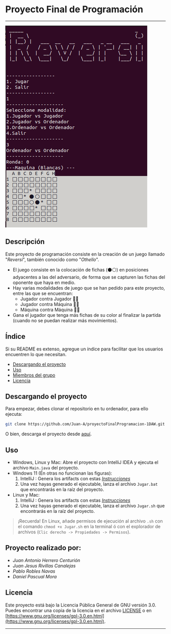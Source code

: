 # Proyecto Final de Programación

---

![Pantalla inicial](assets/images/pantallaPrincipal.png)
## Descripción

Este proyecto de programación consiste en la creación de un juego llamado "*Reversi*",
también conocido como "*Othello*".
- El juego consiste en la colocación de fichas (⚫⚪) en posiciones adyacentes a las del adversario, de forma que se capturen las fichas del oponente que haya en medio.
- Hay varias modalidades de juego que se han pedido para este proyecto, entre las que se encuentran:
  - Jugador contra Jugador 🙂🙂
  - Jugador contra Máquina 🙂🤖
  - Máquina contra Máquina 🤖🤖
- Gana el jugador que tenga más fichas de su color al finalizar la partida (cuando no se puedan realizar más movimientos).

## Índice

Si su README es extenso, agregue un índice para facilitar que los usuarios encuentren lo que necesitan.

- [Descargando el proyecto](#descargando-el-proyecto)
- [Uso](#uso)
- [Miembros del grupo](#proyecto-realizado-por)
- [Licencia](#licencia)

## Descargando el proyecto

Para empezar, debes clonar el repositorio en tu ordenador, para ello ejecuta:

```bash
git clone https://github.com/Juan-A/proyectoFinalProgramacion-1DAW.git
```
O bien, descarga el proyecto desde [aquí](https://github.com/Juan-A/proyectoFinalProgramacion-1DAW/archive/refs/heads/main.zip).

## Uso

- Windows, Linux y Mac:
Abre el proyecto con IntelliJ IDEA y ejecuta el archivo `Main.java` del proyecto.
- Windows 11 (En otras no funcionan las figuras):
    1. IntelliJ : Genera los artifacts con estas [*Instrucciones*](https://www.jetbrains.com/help/idea/working-with-artifacts.html#artifact_configs)
    2. Una vez hayas generado el ejecutable, lanza el archivo `Jugar.bat` que encontrarás en la raíz del proyecto.
- Linux y Mac:
    1. IntelliJ : Genera los artifacts con estas [*Instrucciones*](https://www.jetbrains.com/help/idea/working-with-artifacts.html#artifact_configs)
    2. Una vez hayas generado el ejecutable, lanza el archivo `Jugar.sh` que encontrarás en la raíz del proyecto.
> ¡Recuerda! En Linux, añade permisos de ejecución al archivo `.sh` con el comando `chmod +x Jugar.sh` en la terminal ó con el explorador de archivos (``Clic derecho -> Propiedades -> Permisos``).


## Proyecto realizado por:

- *Juan Antonio Herrero Centurión*
- *Juan Jesus Rivillas Canalejas*
- *Pablo Robles Navas*
- *Daniel Pascual Mora*

## Licencia

Este proyecto está bajo la Licencia Pública General de GNU versión 3.0. Puedes encontrar una copia de la licencia en el archivo [LICENSE](LICENSE) o en [https://www.gnu.org/licenses/gpl-3.0.en.html](https://www.gnu.org/licenses/gpl-3.0.en.html).

---
